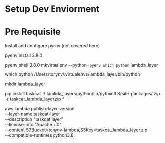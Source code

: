 # Setup Dev Enviorment
# Pre Requisite
Install and configure pyenv (not covered here)

pyenv install 3.8.0

pyenv shell 3.8.0
mkvirtualenv --python=`pyenv which python` lambda_layer

which python
/Users/tonynv/.virtualenvs/lambda_layer/bin/python

mkdir lambda_layer

pip install taskcat -t lambda_layers/python/lib/python3.8/site-packages/
zip -r taskcat_lambda_layer.zip *


aws lambda publish-layer-version \
    --layer-name taskcat-layer \
    --description "taskcat layer" \
    --license-info "Apache 2.0" \
    --content S3Bucket=tonynv-lambda,S3Key=taskcat_lambda_layer.zip \
    --compatible-runtimes python3.8
